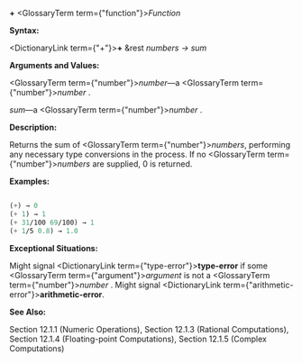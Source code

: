 **+** <GlossaryTerm  term={"function"}><i>Function</i></GlossaryTerm>

**Syntax:**

<DictionaryLink  term={"+"}><b>+</b></DictionaryLink> &amp;rest *numbers → sum*

**Arguments and Values:**

<GlossaryTerm  term={"number"}><i>number</i></GlossaryTerm>—a <GlossaryTerm  term={"number"}><i>number</i></GlossaryTerm> .

*sum*—a <GlossaryTerm  term={"number"}><i>number</i></GlossaryTerm> .

**Description:**

Returns the sum of <GlossaryTerm  term={"number"}><i>numbers</i></GlossaryTerm>, performing any necessary type conversions in the process. If no <GlossaryTerm  term={"number"}><i>numbers</i></GlossaryTerm> are supplied, 0 is returned.

**Examples:**

```lisp

(+) → 0 
(+ 1) → 1 
(+ 31/100 69/100) → 1 
(+ 1/5 0.8) → 1.0 
```

**Exceptional Situations:**

Might signal <DictionaryLink  term={"type-error"}><b>type-error</b></DictionaryLink> if some <GlossaryTerm  term={"argument"}><i>argument</i></GlossaryTerm> is not a <GlossaryTerm  term={"number"}><i>number</i></GlossaryTerm> . Might signal <DictionaryLink  term={"arithmetic-error"}><b>arithmetic-error</b></DictionaryLink>.

**See Also:**

Section 12.1.1 (Numeric Operations), Section 12.1.3 (Rational Computations), Section 12.1.4 (Floating-point Computations), Section 12.1.5 (Complex Computations)
